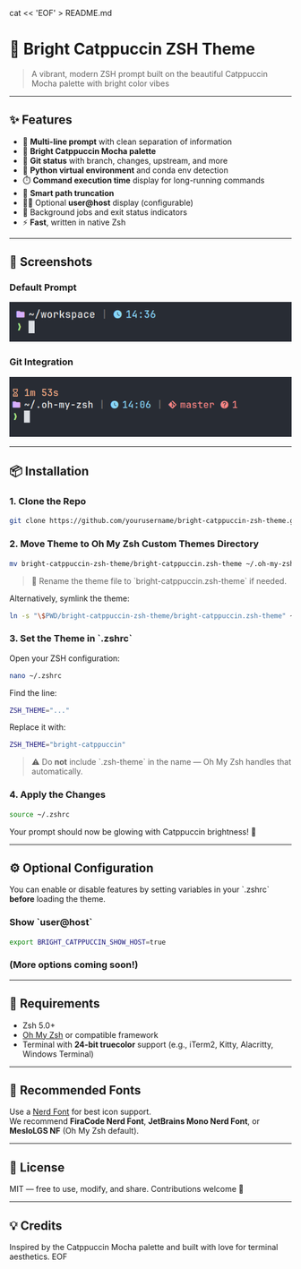 cat << 'EOF' > README.md
# 🌈 Bright Catppuccin ZSH Theme

> A vibrant, modern ZSH prompt built on the beautiful Catppuccin Mocha palette with bright color vibes

---

## ✨ Features

- 🔁 **Multi-line prompt** with clean separation of information  
- 🌈 **Bright Catppuccin Mocha palette**  
- 🌿 **Git status** with branch, changes, upstream, and more  
- 🐍 **Python virtual environment** and conda env detection  
- ⏱️ **Command execution time** display for long-running commands  
- 🧠 **Smart path truncation**  
- 🧑‍💻 Optional **user@host** display (configurable)  
- 🧰 Background jobs and exit status indicators  
- ⚡ **Fast**, written in native Zsh  

---

## 📸 Screenshots

### Default Prompt

![Prompt Example](images/prompt-example.png)

### Git Integration

![Git Status](images/git-status.png)

---

## 📦 Installation

### 1. Clone the Repo

```bash
git clone https://github.com/yourusername/bright-catppuccin-zsh-theme.git
```

### 2. Move Theme to Oh My Zsh Custom Themes Directory

```bash
mv bright-catppuccin-zsh-theme/bright-catppuccin.zsh-theme ~/.oh-my-zsh/custom/themes/
```

> 📝 Rename the theme file to \`bright-catppuccin.zsh-theme\` if needed.

Alternatively, symlink the theme:

```bash
ln -s "\$PWD/bright-catppuccin-zsh-theme/bright-catppuccin.zsh-theme" ~/.oh-my-zsh/custom/themes/bright-catppuccin.zsh-theme
```

### 3. Set the Theme in \`.zshrc\`

Open your ZSH configuration:

```bash
nano ~/.zshrc
```

Find the line:

```bash
ZSH_THEME="..."
```

Replace it with:

```bash
ZSH_THEME="bright-catppuccin"
```

> ⚠️ Do **not** include \`.zsh-theme\` in the name — Oh My Zsh handles that automatically.

### 4. Apply the Changes

```bash
source ~/.zshrc
```

Your prompt should now be glowing with Catppuccin brightness! 🌈

---

## ⚙️ Optional Configuration

You can enable or disable features by setting variables in your \`.zshrc\` **before** loading the theme.

### Show \`user@host\`

```bash
export BRIGHT_CATPPUCCIN_SHOW_HOST=true
```

### (More options coming soon!)

---

## 🧪 Requirements

- Zsh 5.0+  
- [Oh My Zsh](https://ohmyz.sh/) or compatible framework  
- Terminal with **24-bit truecolor** support (e.g., iTerm2, Kitty, Alacritty, Windows Terminal)

---

## 🧊 Recommended Fonts

Use a [Nerd Font](https://www.nerdfonts.com/font-downloads) for best icon support.  
We recommend **FiraCode Nerd Font**, **JetBrains Mono Nerd Font**, or **MesloLGS NF** (Oh My Zsh default).

---

## 📜 License

MIT — free to use, modify, and share. Contributions welcome 💜

---

## 💡 Credits

Inspired by the Catppuccin Mocha palette and built with love for terminal aesthetics.
EOF
